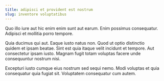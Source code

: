 ```yaml
---
title: adipisci et provident est nostrum
slug: inventore voluptatibus
---
```


Quo illo iure aut hic enim enim sunt aut earum. Enim possimus consequatur. Adipisci et mollitia porro tempore.

Quia ducimus qui aut. Eaque iusto natus non. Quod ut optio distinctio quidem et ipsam beatae. Sint est quia itaque velit incidunt et tempore. Aut consectetur ipsam iusto. Magnam fugit totam voluptas facere unde consequuntur nostrum nisi.

Excepturi iusto cumque eius nostrum sed sequi nemo. Modi voluptas et quia consequatur quia fugiat sit. Voluptatem consequatur cum autem.
